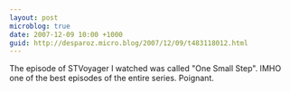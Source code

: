 ```yaml
---
layout: post
microblog: true
date: 2007-12-09 10:00 +1000
guid: http://desparoz.micro.blog/2007/12/09/t483118012.html
---
```

The episode of STVoyager I watched was called "One Small Step".  IMHO one of the best episodes of the entire series.  Poignant.
